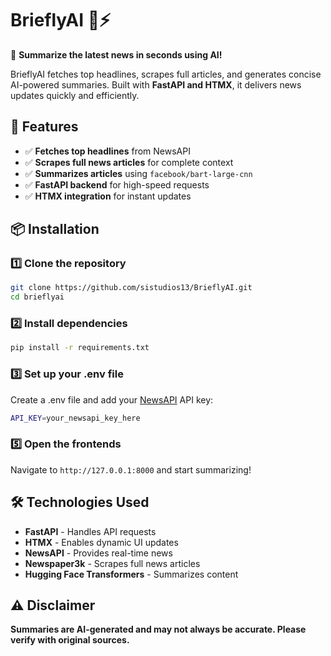 # **BrieflyAI** 📰⚡  
🚀 **Summarize the latest news in seconds using AI!**  

BrieflyAI fetches top headlines, scrapes full articles, and generates concise AI-powered summaries. Built with **FastAPI and HTMX**, it delivers news updates quickly and efficiently.  

## **🌟 Features**  
- ✅ **Fetches top headlines** from NewsAPI  
- ✅ **Scrapes full news articles** for complete context  
- ✅ **Summarizes articles** using `facebook/bart-large-cnn`  
- ✅ **FastAPI backend** for high-speed requests  
- ✅ **HTMX integration** for instant updates  

## **📦 Installation**  
### 1️⃣ Clone the repository  
```sh
git clone https://github.com/sistudios13/BrieflyAI.git
cd brieflyai
```
### 2️⃣ Install dependencies
```sh
pip install -r requirements.txt
```
### 3️⃣ Set up your .env file
Create a .env file and add your [NewsAPI](https://newsapi.org/) API key:
```sh
API_KEY=your_newsapi_key_here
```
### 5️⃣ Open the frontends
Navigate to ```http://127.0.0.1:8000``` and start summarizing!

## 🛠 Technologies Used  

- **FastAPI** - Handles API requests  
- **HTMX** - Enables dynamic UI updates  
- **NewsAPI** - Provides real-time news  
- **Newspaper3k** - Scrapes full news articles  
- **Hugging Face Transformers** - Summarizes content  

## ⚠️ Disclaimer  
**Summaries are AI-generated and may not always be accurate. Please verify with original sources.**  
